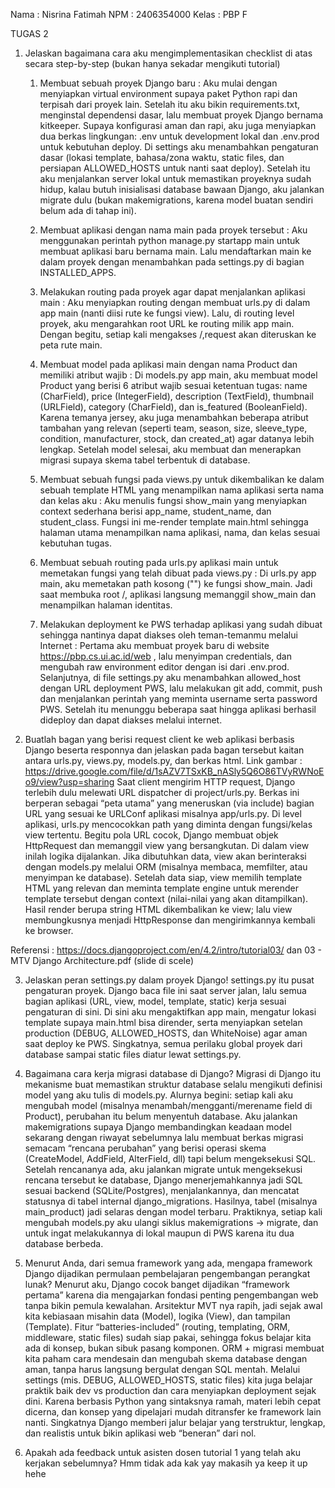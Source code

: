 Nama : Nisrina Fatimah
NPM : 2406354000
Kelas : PBP F

TUGAS 2
1. Jelaskan bagaimana cara aku mengimplementasikan checklist di atas secara step-by-step (bukan hanya sekadar mengikuti tutorial)
    1. Membuat sebuah proyek Django baru : Aku mulai dengan menyiapkan virtual environment supaya paket Python rapi dan terpisah dari proyek lain. Setelah itu aku bikin requirements.txt, menginstal dependensi dasar, lalu membuat proyek Django bernama kitkeeper. Supaya konfigurasi aman dan rapi, aku juga menyiapkan dua berkas lingkungan: .env untuk development lokal dan .env.prod untuk kebutuhan deploy. Di settings aku menambahkan pengaturan dasar (lokasi template, bahasa/zona waktu, static files, dan persiapan ALLOWED_HOSTS untuk nanti saat deploy). Setelah itu aku menjalankan server lokal untuk memastikan proyeknya sudah hidup, kalau butuh inisialisasi database bawaan Django, aku jalankan migrate dulu (bukan makemigrations, karena model buatan sendiri belum ada di tahap ini).

    2. Membuat aplikasi dengan nama main pada proyek tersebut : Aku menggunakan perintah python manage.py startapp main untuk membuat aplikasi baru bernama main. Lalu mendaftarkan main ke dalam proyek dengan menambahkan pada settings.py di bagian INSTALLED_APPS.

    3. Melakukan routing pada proyek agar dapat menjalankan aplikasi main : Aku menyiapkan routing dengan membuat urls.py di dalam app main (nanti diisi rute ke fungsi view). Lalu, di routing level proyek, aku mengarahkan root URL ke routing milik app main. Dengan begitu, setiap kali mengakses /,request akan diteruskan ke peta rute main.

    4. Membuat model pada aplikasi main dengan nama Product dan memiliki atribut wajib : Di models.py app main, aku membuat model Product yang berisi 6 atribut wajib sesuai ketentuan tugas: name (CharField), price (IntegerField), description (TextField), thumbnail (URLField), category (CharField), dan is_featured (BooleanField). Karena temanya jersey, aku juga menambahkan beberapa atribut tambahan yang relevan (seperti team, season, size, sleeve_type, condition, manufacturer, stock, dan created_at) 
    agar datanya lebih lengkap. Setelah model selesai, aku membuat dan menerapkan migrasi supaya skema tabel terbentuk di database.

    5. Membuat sebuah fungsi pada views.py untuk dikembalikan ke dalam sebuah template HTML yang menampilkan nama aplikasi serta nama dan kelas aku : Aku menulis fungsi show_main yang menyiapkan context sederhana berisi app_name, student_name, dan student_class. Fungsi ini me-render template main.html sehingga halaman utama menampilkan nama aplikasi, nama, dan kelas sesuai kebutuhan tugas.

    6. Membuat sebuah routing pada urls.py aplikasi main untuk memetakan fungsi yang telah dibuat pada views.py : Di urls.py app main, aku memetakan path kosong ("") ke fungsi show_main. Jadi saat membuka root /, aplikasi langsung memanggil show_main dan menampilkan halaman identitas.

    7. Melakukan deployment ke PWS terhadap aplikasi yang sudah dibuat sehingga nantinya dapat diakses oleh teman-temanmu melalui Internet : Pertama aku membuat proyek baru di website https://pbp.cs.ui.ac.id/web , lalu menyimpan credentials, dan mengubah raw environment editor dengan isi dari .env.prod. Selanjutnya, di file settings.py aku menambahkan allowed_host dengan URL deployment PWS, lalu melakukan git add, commit, push dan menjalankan perintah yang meminta username serta password PWS. Setelah itu menunggu beberapa saat hingga aplikasi berhasil dideploy dan dapat diakses melalui internet.


2. Buatlah bagan yang berisi request client ke web aplikasi berbasis Django beserta responnya dan jelaskan pada bagan tersebut kaitan antara urls.py, views.py, models.py, dan berkas html. 
Link gambar : https://drive.google.com/file/d/1sAZV7TSxKB_nASly5Q6O86TVyRWNoEo9/view?usp=sharing 
Saat client mengirim HTTP request, Django terlebih dulu melewati URL dispatcher di project/urls.py. Berkas ini berperan sebagai “peta utama” yang meneruskan (via include) bagian URL yang sesuai ke URLConf aplikasi misalnya app/urls.py. Di level aplikasi, urls.py mencocokkan path yang diminta dengan fungsi/kelas view tertentu. Begitu pola URL cocok, Django membuat objek HttpRequest dan memanggil view yang bersangkutan. Di dalam view inilah logika dijalankan. Jika dibutuhkan data, view akan berinteraksi dengan models.py melalui ORM (misalnya membaca, memfilter, atau menyimpan ke database). Setelah data siap, view memilih template HTML yang relevan dan meminta template engine untuk merender template tersebut dengan context (nilai-nilai yang akan ditampilkan). Hasil render berupa string HTML dikembalikan ke view; lalu view membungkusnya menjadi HttpResponse dan mengirimkannya kembali ke browser.

Referensi : https://docs.djangoproject.com/en/4.2/intro/tutorial03/ dan 03 - MTV Django Architecture.pdf (slide di scele)

3. Jelaskan peran settings.py dalam proyek Django! 
settings.py itu pusat pengaturan proyek. Django baca file ini saat server jalan, lalu semua bagian aplikasi (URL, view, model, template, static) kerja sesuai pengaturan di sini. Di sini aku mengaktifkan app main, mengatur lokasi template supaya main.html bisa dirender, serta menyiapkan setelan production (DEBUG, ALLOWED_HOSTS, dan WhiteNoise) agar aman saat deploy ke PWS. Singkatnya, semua perilaku global proyek dari database sampai static files diatur lewat settings.py.

4. Bagaimana cara kerja migrasi database di Django?
Migrasi di Django itu mekanisme buat memastikan struktur database selalu mengikuti definisi model yang aku tulis di models.py. Alurnya begini: setiap kali aku mengubah model (misalnya menambah/mengganti/merename field di Product), perubahan itu belum menyentuh database. Aku jalankan makemigrations supaya Django membandingkan keadaan model sekarang dengan riwayat sebelumnya lalu membuat berkas migrasi semacam “rencana perubahan” yang berisi operasi skema (CreateModel, AddField, AlterField, dll) tapi belum mengeksekusi SQL. Setelah rencananya ada, aku jalankan migrate untuk mengeksekusi rencana tersebut ke database, Django menerjemahkannya jadi SQL sesuai backend (SQLite/Postgres), menjalankannya, dan mencatat statusnya di tabel internal django_migrations. Hasilnya, tabel (misalnya main_product) jadi selaras dengan model terbaru. Praktiknya, setiap kali mengubah models.py aku ulangi siklus makemigrations -> migrate, dan untuk ingat melakukannya di lokal maupun di PWS karena itu dua database berbeda.

5. Menurut Anda, dari semua framework yang ada, mengapa framework Django dijadikan permulaan pembelajaran pengembangan perangkat lunak? 
Menurut aku, Django cocok banget dijadikan “framework pertama” karena dia mengajarkan fondasi penting pengembangan web tanpa bikin pemula kewalahan. Arsitektur MVT nya rapih, jadi sejak awal kita kebiasaan misahin data (Model), logika (View), dan tampilan (Template). Fitur “batteries-included” (routing, templating, ORM, middleware, static files) sudah siap pakai, sehingga fokus belajar kita ada di konsep, bukan sibuk pasang komponen. ORM + migrasi membuat kita paham cara mendesain dan mengubah skema database dengan aman, tanpa harus langsung bergulat dengan SQL mentah. Melalui settings (mis. DEBUG, ALLOWED_HOSTS, static files) kita juga belajar praktik baik dev vs production dan cara menyiapkan deployment sejak dini. Karena berbasis Python yang sintaksnya ramah, materi lebih cepat dicerna, dan konsep yang dipelajari mudah ditransfer ke framework lain nanti. Singkatnya Django memberi jalur belajar yang terstruktur, lengkap, dan realistis untuk bikin aplikasi web “beneran” dari nol.

6. Apakah ada feedback untuk asisten dosen tutorial 1 yang telah aku kerjakan sebelumnya? 
Hmm tidak ada kak yay makasih ya keep it up hehe

